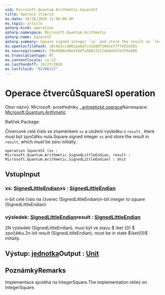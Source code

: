 ```yaml
---
uid: Microsoft.Quantum.Arithmetic.SquareSI
title: Operace čtverců
ms.date: 10/26/2020 12:00:00 AM
ms.topic: article
qsharp.kind: operation
qsharp.namespace: Microsoft.Quantum.Arithmetic
qsharp.name: SquareSI
qsharp.summary: Square signed integer `xs` and store the result in `result`, which must be zero initially.
ms.openlocfilehash: c8c4e3cca001aa6d7ce1b9df106ce77f74524301
ms.sourcegitcommit: 29e0d88a30e4166fa580132124b0eb57e1f0e986
ms.translationtype: MT
ms.contentlocale: cs-CZ
ms.lasthandoff: 10/27/2020
ms.locfileid: "92706217"
---
```

# <a name="squaresi-operation"></a><span data-ttu-id="800e8-102">Operace čtverců</span><span class="sxs-lookup"><span data-stu-id="800e8-102">SquareSI operation</span></span>

<span data-ttu-id="800e8-103">Obor názvů: Microsoft. prostředníky [. aritmetické operace](xref:Microsoft.Quantum.Arithmetic)</span><span class="sxs-lookup"><span data-stu-id="800e8-103">Namespace: [Microsoft.Quantum.Arithmetic](xref:Microsoft.Quantum.Arithmetic)</span></span>

<span data-ttu-id="800e8-104">Balíček [](https://nuget.org/packages/)</span><span class="sxs-lookup"><span data-stu-id="800e8-104">Package: [](https://nuget.org/packages/)</span></span>


<span data-ttu-id="800e8-105">Čtvercové celé číslo se znaménkem `xs` a uložení výsledku v `result` , které musí být zpočátku nula.</span><span class="sxs-lookup"><span data-stu-id="800e8-105">Square signed integer `xs` and store the result in `result`, which must be zero initially.</span></span>

```qsharp
operation SquareSI (xs : Microsoft.Quantum.Arithmetic.SignedLittleEndian, result : Microsoft.Quantum.Arithmetic.SignedLittleEndian) : Unit
```


## <a name="input"></a><span data-ttu-id="800e8-106">Vstup</span><span class="sxs-lookup"><span data-stu-id="800e8-106">Input</span></span>

### <a name="xs--signedlittleendian"></a><span data-ttu-id="800e8-107">xs: [SignedLittleEndian](xref:Microsoft.Quantum.Arithmetic.SignedLittleEndian)</span><span class="sxs-lookup"><span data-stu-id="800e8-107">xs : [SignedLittleEndian](xref:Microsoft.Quantum.Arithmetic.SignedLittleEndian)</span></span>

<span data-ttu-id="800e8-108">n-bit celé číslo na čtverec (SignedLittleEndian)</span><span class="sxs-lookup"><span data-stu-id="800e8-108">n-bit integer to square (SignedLittleEndian)</span></span>


### <a name="result--signedlittleendian"></a><span data-ttu-id="800e8-109">výsledek: [SignedLittleEndian](xref:Microsoft.Quantum.Arithmetic.SignedLittleEndian)</span><span class="sxs-lookup"><span data-stu-id="800e8-109">result : [SignedLittleEndian](xref:Microsoft.Quantum.Arithmetic.SignedLittleEndian)</span></span>

<span data-ttu-id="800e8-110">2N výsledek (SignedLittleEndian), musí být ve stavu $ \ket {0} $ zpočátku.</span><span class="sxs-lookup"><span data-stu-id="800e8-110">2n-bit result (SignedLittleEndian), must be in state $\ket{0}$ initially.</span></span>



## <a name="output--unit"></a><span data-ttu-id="800e8-111">Výstup: [jednotka](xref:microsoft.quantum.lang-ref.unit)</span><span class="sxs-lookup"><span data-stu-id="800e8-111">Output : [Unit](xref:microsoft.quantum.lang-ref.unit)</span></span>



## <a name="remarks"></a><span data-ttu-id="800e8-112">Poznámky</span><span class="sxs-lookup"><span data-stu-id="800e8-112">Remarks</span></span>

<span data-ttu-id="800e8-113">Implementace spoléhá na IntegerSquare.</span><span class="sxs-lookup"><span data-stu-id="800e8-113">The implementation relies on IntegerSquare.</span></span>